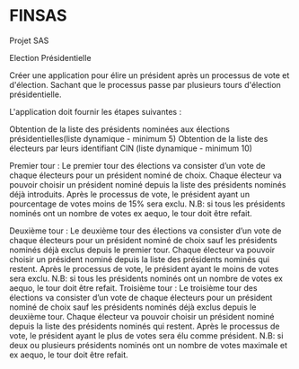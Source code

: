 # FINSAS
Projet SAS

Election Présidentielle

Créer une application pour élire un président après un processus de vote et d'élection. Sachant que le processus passe par plusieurs tours d'élection présidentielle. 

L'application doit fournir les étapes suivantes : 

Obtention de la liste des présidents nominées aux élections présidentielles(liste dynamique - minimum 5) 
Obtention de la liste des électeurs par leurs identifiant CIN (liste dynamique - minimum 10)

Premier tour : Le premier tour des élections va consister d’un vote de chaque électeurs pour un président nominé de choix. Chaque électeur va pouvoir choisir un président nominé depuis la liste des présidents nominés déjà introduits. Après le processus de vote, le président ayant un pourcentage de votes moins de 15% sera exclu. N.B: si tous les présidents nominés ont un nombre de votes ex aequo, le tour doit être refait. 

Deuxième tour : Le deuxième tour des élections va consister d’un vote de chaque électeurs pour un président nominé de choix sauf les présidents nominés déjà exclus depuis le premier tour. Chaque électeur va pouvoir choisir un président nominé depuis la liste des présidents nominés qui restent. Après le processus de vote, le président ayant le moins de votes sera exclu. N.B: si tous les présidents nominés ont un nombre de votes ex aequo, le tour doit être refait. 
Troisième tour : Le troisième tour des élections va consister d’un vote de chaque électeurs pour un président nominé de choix sauf les présidents nominés déjà exclus depuis le deuxième tour. Chaque électeur va pouvoir choisir un président nominé depuis la liste des présidents nominés qui restent. Après le processus de vote, le président ayant le plus de votes sera élu comme président. N.B: si deux ou plusieurs présidents nominés ont un nombre de votes maximale et ex aequo, le tour doit être refait.
